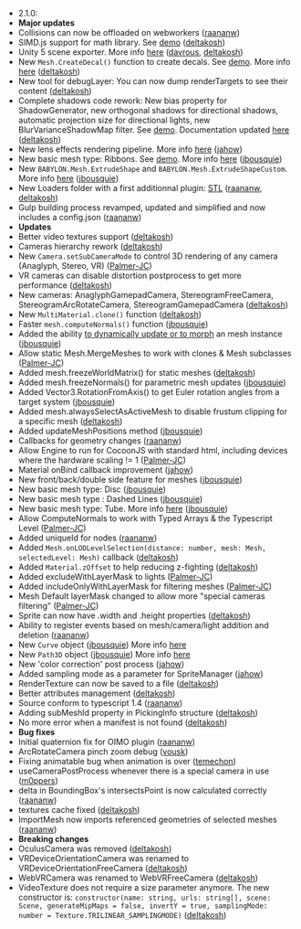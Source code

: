 ﻿- 2.1.0:
 - **Major updates**
 - Collisions can now be offloaded on webworkers ([raananw](http://www.github.com/raananw))
 - SIMD.js support for math library. See [demo](http://www.babylonjs.com/scenes/simd.html) ([deltakosh](http://www.github.com/deltakosh))
 - Unity 5  scene exporter. More info [here](https://github.com/BabylonJS/Babylon.js/tree/master/Exporters/Unity%205) ([davrous](http://www.github.com/davrous), [deltakosh](http://www.github.com/deltakosh))
 - New ```Mesh.CreateDecal()``` function to create decals. See [demo](http://www.babylonjs.com/?DECALS). More info [here](http://doc.babylonjs.com/page.php?p=25094) ([deltakosh](http://www.github.com/deltakosh))
 - New tool for debugLayer: You can now dump renderTargets to see their content ([deltakosh](http://www.github.com/deltakosh))
 - Complete shadows code rework: New bias property for ShadowGenerator, new orthogonal shadows for directional shadows, 
   automatic projection size for directional lights, new BlurVarianceShadowMap filter. See [demo](http://www.babylonjs.com/?SOFTSHADOWS). Documentation updated [here](http://babylondoc.azurewebsites.net/page.php?p=22151) ([deltakosh](http://www.github.com/deltakosh))
 - New lens effects rendering pipeline. More info [here](http://doc.babylonjs.com/page.php?p=24841) ([jahow](https://github.com/jahow))
 - New basic mesh type: Ribbons. See [demo](http://www.babylonjs.com/?RIBBONS). More info [here](http://doc.babylonjs.com/page.php?p=25088) ([jbousquie](https://github.com/jbousquie))
 - New ```BABYLON.Mesh.ExtrudeShape``` and ```BABYLON.Mesh.ExtrudeShapeCustom```. More info [here](http://doc.babylonjs.com/page.php?p=24847) ([jbousquie](https://github.com/jbousquie))
 - New Loaders folder with a first additionnal plugin: [STL](http://doc.babylonjs.com/page.php?p=25109)  ([raananw](http://www.github.com/raananw), [deltakosh](http://www.github.com/deltakosh))
 - Gulp building process revamped, updated and simplified and now includes a config.json ([raananw](http://www.github.com/raananw)) 
 - **Updates**
 - Better video textures support ([deltakosh](http://www.github.com/deltakosh))
 - Cameras hierarchy rework ([deltakosh](http://www.github.com/deltakosh))
 - New ```Camera.setSubCameraMode``` to control 3D rendering of any camera (Anaglyph, Stereo, VR) ([Palmer-JC](http://www.github.com/Palmer-JC))
 - VR cameras can disable distortion postprocess to get more performance ([deltakosh](http://www.github.com/deltakosh))
 - New cameras: AnaglyphGamepadCamera, StereogramFreeCamera, StereogramArcRotateCamera, StereogramGamepadCamera ([deltakosh](http://www.github.com/deltakosh))
 - New ```MultiMaterial.clone()``` function ([deltakosh](http://www.github.com/deltakosh))
 - Faster ```mesh.computeNormals()``` function ([jbousquie](https://github.com/jbousquie))
 - Added the ability [to dynamically update or to morph](http://doc.babylonjs.com/page.php?p=25096) an mesh instance ([jbousquie](https://github.com/jbousquie))
 - Allow static Mesh.MergeMeshes to work with clones & Mesh subclasses ([Palmer-JC](http://www.github.com/Palmer-JC))
 - Added mesh.freezeWorldMatrix() for static meshes ([deltakosh](http://www.github.com/deltakosh))
 - Added mesh.freezeNormals() for parametric mesh updates ([jbousquie](http://www.github.com/jbousquie))
 - Added Vector3.RotationFromAxis() to get Euler rotation angles from a target system ([jbousquie](http://www.github.com/jbousquie))
 - Added mesh.alwaysSelectAsActiveMesh to disable frustum clipping for a specific mesh ([deltakosh](http://www.github.com/deltakosh))
 - Added updateMeshPositions method ([jbousquie](https://github.com/jbousquie))
 - Callbacks for geometry changes ([raananw](http://www.github.com/raananw))
 - Allow Engine to run for CocoonJS with standard html, including devices where the hardware scaling != 1 ([Palmer-JC](http://www.github.com/Palmer-JC))
 - Material onBind callback improvement ([jahow](http://www.github.com/jahow))
 - New front/back/double side feature for meshes ([jbousquie](https://github.com/jbousquie)) 
 - New basic mesh type: Disc ([jbousquie](https://github.com/jbousquie))
 - New basic mesh type : Dashed Lines ([jbousquie](https://github.com/jbousquie))
 - New basic mesh type: Tube. More info [here](http://doc.babylonjs.com/page.php?p=24847) ([jbousquie](https://github.com/jbousquie))
 - Allow ComputeNormals to work with Typed Arrays & the Typescript Level ([Palmer-JC](http://www.github.com/Palmer-JC))
 - Added uniqueId for nodes ([raananw](http://www.github.com/raananw))
 - Added ```Mesh.onLODLevelSelection(distance: number, mesh: Mesh, selectedLevel: Mesh)``` callback ([deltakosh](http://www.github.com/deltakosh))
 - Added ```Material.zOffset``` to help reducing z-fighting ([deltakosh](http://www.github.com/deltakosh))
 - Added excludeWithLayerMask to lights ([Palmer-JC](http://www.github.com/Palmer-JC))
 - Added includeOnlyWithLayerMask for filtering meshes ([Palmer-JC](http://www.github.com/Palmer-JC))
 - Mesh Default layerMask changed to allow more "special cameras filtering" ([Palmer-JC](http://www.github.com/Palmer-JC))
 - Sprite can now have .width and .height properties ([deltakosh](http://www.github.com/deltakosh))
 - Ability to register events based on mesh/camera/light addition and deletion ([raananw](http://www.github.com/raananw))
 - New ```Curve``` object ([jbousquie](https://github.com/jbousquie)) More info [here](http://doc.babylonjs.com/page.php?p=25091)
 - New ```Path3D``` object ([jbousquie](https://github.com/jbousquie)) More info [here](http://doc.babylonjs.com/page.php?p=25090)
 - New 'color correction' post process ([jahow](http://www.github.com/jahow))
 - Added sampling mode as a parameter for SpriteManager ([jahow](http://www.github.com/jahow))
 - RenderTexture can now be saved to a file ([deltakosh](http://www.github.com/deltakosh))
 - Better attributes management ([deltakosh](http://www.github.com/deltakosh))
 - Source conform to typescript 1.4 ([raananw](http://www.github.com/raananw)) 
 - Adding subMeshId property in PickingInfo structure ([deltakosh](http://www.github.com/deltakosh))
 - No more error when a manifest is not found ([deltakosh](http://www.github.com/deltakosh))
 - **Bug fixes**
 - Initial quaternion fix for OIMO plugin ([raananw](http://www.github.com/raananw)) 
 - ArcRotateCamera pinch zoom debug ([vousk](https://github.com/vousk)) 
 - Fixing animatable bug when animation is over ([temechon](http://www.github.com/temechon))
 - useCameraPostProcess whenever there is a special camera in use ([m0ppers](https://github.com/m0ppers))
 - delta in BoundingBox's intersectsPoint is now calculated correctly ([raananw](http://www.github.com/raananw)) 
 - textures cache fixed ([deltakosh](http://www.github.com/deltakosh))
 - ImportMesh now imports referenced geometries of selected meshes ([raananw](http://www.github.com/raananw)) 
 - **Breaking changes**
 - OculusCamera was removed ([deltakosh](http://www.github.com/deltakosh))
 - VRDeviceOrientationCamera was renamed to VRDeviceOrientationFreeCamera ([deltakosh](http://www.github.com/deltakosh))
 - WebVRCamera was renamed to WebVRFreeCamera ([deltakosh](http://www.github.com/deltakosh))
 - VideoTexture does not require a size parameter anymore. The new constructor is: ```constructor(name: string, urls: string[], scene: Scene, generateMipMaps = false, invertY = true, samplingMode: number = Texture.TRILINEAR_SAMPLINGMODE)```  ([deltakosh](http://www.github.com/deltakosh))
